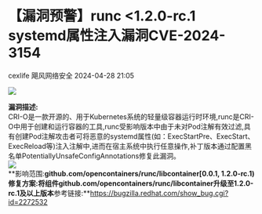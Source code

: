 #  【漏洞预警】runc <1.2.0-rc.1 systemd属性注入漏洞CVE-2024-3154   
cexlife  飓风网络安全   2024-04-28 21:05  
  
![](https://mmbiz.qpic.cn/mmbiz_png/ibhQpAia4xu02kwzEF2skuJ5UE3Vibd7icibEOe1coCiaoGUibDMdFTicSnuicLPKKRRvaibiccYemwZrsYGRW5efaWXomFfg/640?wx_fmt=png&from=appmsg "")  
  
**漏洞描述:**  
CRI-O是一款开源的、用于Kubernetes系统的轻量级容器运行时环境,runc是CRI-O中用于创建和运行容器的工具,runc受影响版本中由于未对Pod注解有效过滤,具有创建Pod注解攻击者可将恶意的systemd属性(如：ExecStartPre、ExecStart、ExecReload等)注入注解中,进而在宿主系统中执行任意操作,补丁版本通过配置黑名单PotentiallyUnsafeConfigAnnotations修复此漏洞。  
![](https://mmbiz.qpic.cn/mmbiz_png/ibhQpAia4xu02kwzEF2skuJ5UE3Vibd7icibE0nxmTHWZOVYENevl9DOVDCdKPwjxmBA0jib3icuiarMmAExoYo24V6CEw/640?wx_fmt=png&from=appmsg "")  
**影响范围:**github.com/opencontainers/runc/libcontainer[0.0.1, 1.2.0-rc.1)**修复方案:**将组件github.com/opencontainers/runc/libcontainer升级至**1.2.0-rc.1**及以上版本**参考链接:**https://bugzilla.redhat.com/show_bug.cgi?id=2272532  
